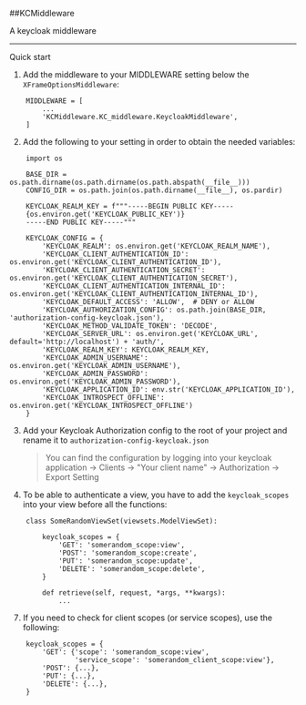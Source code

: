 ##KCMiddleware

A keycloak middleware

____

Quick start


1. Add the middleware to your MIDDLEWARE setting below the `XFrameOptionsMiddleware`:


```
    MIDDLEWARE = [
        ...
        'KCMiddleware.KC_middleware.KeycloakMiddleware',
    ]
```


2. Add the following to your setting in order to obtain the needed variables:

```
    import os
    
    BASE_DIR = os.path.dirname(os.path.dirname(os.path.abspath(__file__)))
    CONFIG_DIR = os.path.join(os.path.dirname(__file__), os.pardir)

    KEYCLOAK_REALM_KEY = f"""-----BEGIN PUBLIC KEY-----
    {os.environ.get('KEYCLOAK_PUBLIC_KEY')}
    -----END PUBLIC KEY-----"""

    KEYCLOAK_CONFIG = {
        'KEYCLOAK_REALM': os.environ.get('KEYCLOAK_REALM_NAME'),
        'KEYCLOAK_CLIENT_AUTHENTICATION_ID': os.environ.get('KEYCLOAK_CLIENT_AUTHENTICATION_ID'),
        'KEYCLOAK_CLIENT_AUTHENTICATION_SECRET': os.environ.get('KEYCLOAK_CLIENT_AUTHENTICATION_SECRET'),
        'KEYCLOAK_CLIENT_AUTHENTICATION_INTERNAL_ID': os.environ.get('KEYCLOAK_CLIENT_AUTHENTICATION_INTERNAL_ID'),
        'KEYCLOAK_DEFAULT_ACCESS': 'ALLOW',  # DENY or ALLOW
        'KEYCLOAK_AUTHORIZATION_CONFIG': os.path.join(BASE_DIR, 'authorization-config-keycloak.json'),
        'KEYCLOAK_METHOD_VALIDATE_TOKEN': 'DECODE',
        'KEYCLOAK_SERVER_URL': os.environ.get('KEYCLOAK_URL', default='http://localhost') + 'auth/',
        'KEYCLOAK_REALM_KEY': KEYCLOAK_REALM_KEY,
        'KEYCLOAK_ADMIN_USERNAME': os.environ.get('KEYCLOAK_ADMIN_USERNAME'),
        'KEYCLOAK_ADMIN_PASSWORD': os.environ.get('KEYCLOAK_ADMIN_PASSWORD'),
        'KEYCLOAK_APPLICATION_ID': env.str('KEYCLOAK_APPLICATION_ID'),
        'KEYCLOAK_INTROSPECT_OFFLINE': os.environ.get('KEYCLOAK_INTROSPECT_OFFLINE')
    }
```

3. Add your Keycloak Authorization config to the root of your project and rename it to `authorization-config-keycloak.json`

    > You can find the configuration by logging into your keycloak application -> Clients -> "Your client name" -> Authorization -> Export Setting

4. To be able to authenticate a view, you have to add the `keycloak_scopes` into your view before all the functions:

```
    class SomeRandomViewSet(viewsets.ModelViewSet):

        keycloak_scopes = {
            'GET': 'somerandom_scope:view',
            'POST': 'somerandom_scope:create',
            'PUT': 'somerandom_scope:update',
            'DELETE': 'somerandom_scope:delete',
        }

        def retrieve(self, request, *args, **kwargs):
            ...
```

7. If you need to check for client scopes (or service scopes), use the following:

```
    keycloak_scopes = {
        'GET': {'scope': 'somerandom_scope:view',
                'service_scope': 'somerandom_client_scope:view'},
        'POST': {...},
        'PUT': {...},
        'DELETE': {...},
    }
```
